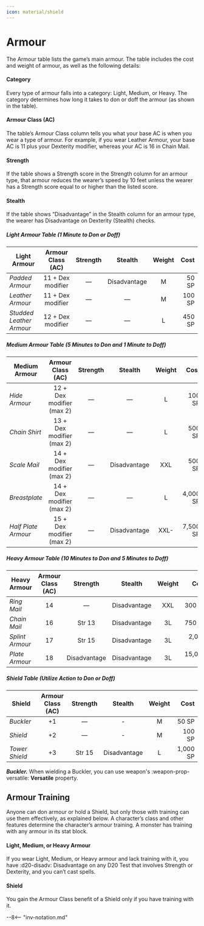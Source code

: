 ```yaml
---
icon: material/shield
---
```


# Armour

The Armour table lists the game’s main armour. The table includes the cost and weight of armour, as well as the following details:

#### Category

Every type of armour falls into a category: Light, Medium, or Heavy. The category determines how long it takes to don or doff the armour (as shown in the table).

#### Armour Class (AC)

The table’s Armour Class column tells you what your base AC is when you wear a type of armour. For example, if you wear Leather Armour, your base AC is 11 plus your Dexterity modifier, whereas your AC is 16 in Chain Mail.

#### Strength

If the table shows a Strength score in the Strength column for an armour type, that armour reduces the wearer’s speed by 10 feet unless the wearer has a Strength score equal to or higher than the listed score.

#### Stealth

If the table shows “Disadvantage” in the Stealth column for an armour type, the wearer has Disadvantage on Dexterity (Stealth) checks.

##### Light Armour Table (1 Minute to Don or Doff)

| Light Armour | Armour Class (AC) | Strength | Stealth | Weight | Cost |
|---|:-:|:-:|:-:|:-:|--:|
| *Padded Armour* | 11 + Dex modifier | — | Disadvantage | M | 50 SP |
| *Leather Armour* | 11 + Dex modifier | — | — | M | 100 SP |
| *Studded Leather Armour* | 12 + Dex modifier | — | — | L | 450 SP |

##### Medium Armour Table (5 Minutes to Don and 1 Minute to Doff)

| Medium Armour | Armour Class (AC) | Strength | Stealth | Weight | Cost |
|---|:-:|:-:|:-:|:-:|--:|
| *Hide Armour* | 12 + Dex modifier (max 2) | — | — | L | 100 SP |
| *Chain Shirt* | 13 + Dex modifier (max 2) | — | — | L | 500 SP |
| *Scale Mail* | 14 + Dex modifier (max 2) | — | Disadvantage | XXL | 500 SP |
| *Breastplate* | 14 + Dex modifier (max 2) | — | — | L | 4,000 SP |
| *Half Plate Armour* | 15 + Dex modifier (max 2) | — | Disadvantage | XXL- | 7,500 SP |

##### Heavy Armour Table (10 Minutes to Don and 5 Minutes to Doff)

| Heavy Armour | Armour Class (AC) | Strength | Stealth | Weight | Cost |
|---|:-:|:-:|:-:|:-:|--:|
| *Ring Mail* | 14 | — | Disadvantage | XXL | 300 SP |
| *Chain Mail* | 16 | Str 13 | Disadvantage | 3L | 750 SP |
| *Splint Armour* | 17 | Str 15 | Disadvantage | 3L | 2,000 SP |
| *Plate Armour* | 18 | Disadvantage | Disadvantage | 3L | 15,000 SP |

##### Shield Table (Utilize Action to Don or Doff)

| Shield  | Armour Class (AC) | Strength | Stealth | Weight | Cost |
|---|:-:|:-:|:-:|:-:|--:|
| *Buckler* | +1 | — | - | M | 50 SP |
| *Shield* | +2 | — | - | M | 100 SP |
| *Tower Shield* | +3 | Str 15 | Disadvantage | L | 1,000 SP |

***Buckler.*** When wielding a Buckler, you can use weapon's :weapon-prop-versatile: **Versatile** property.

## Armour Training

Anyone can don armour or hold a Shield, but only those with training can use them effectively, as explained below. A character’s class and other features determine the character’s armour training. A monster has training with any armour in its stat block.

#### Light, Medium, or Heavy Armour

If you wear Light, Medium, or Heavy armour and lack training with it, you have :d20-disadv: Disadvantage on any D20 Test that involves Strength or Dexterity, and you can’t cast spells.

#### Shield

You gain the Armour Class benefit of a Shield only if you have training with it.


--8<-- "inv-notation.md"